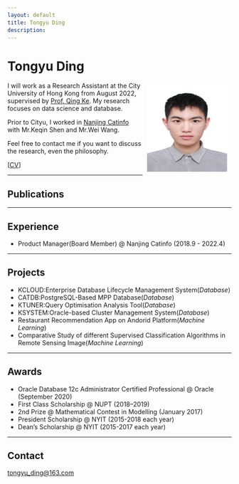 ```yaml
---
layout: default
title: Tongyu Ding
description: 
---
```


# Tongyu Ding
<img src="/static/dty.jpg" alt="TY" style="width: 180px; height: 192px; float: right; margin: 10px"/>

I will work as a Research Assistant at the City University of Hong Kong from August 2022, supervised by [Prof. Qing Ke](https://qke.github.io/). My research focuses on data science and database.

Prior to Cityu, I worked in [Nanjing Catinfo](https://www.catinfo.cn/) with Mr.Keqin Shen and Mr.Wei Wang.

Feel free to contact me if you want to discuss the research, even the philosophy.


[[CV](/ding_cv.pdf)]

---

## Publications


---

## Experience

- Product Manager(Board Member) @ Nanjing Catinfo (2018.9 - 2022.4)

---

## Projects

- KCLOUD:Enterprise Database Lifecycle Management System(_Database_)
- CATDB:PostgreSQL-Based MPP Database(_Database_)
- KTUNER:Query Optimisation Analysis Tool(_Database_)
- KSYSTEM:Oracle-based Cluster Management System(_Database_)
- Restaurant Recommendation App on Andorid Platform(_Machine Learning_)
- Comparative Study of different Supervised Classification Algorithms in Remote Sensing Image(_Machine Learning_)

---

## Awards

- Oracle Database 12c Administrator Certified Professional @ Oracle (September 2020)
- First Class Scholarship @ NUPT (2018–2019)
- 2nd Prize @ Mathematical Contest in Modelling (January 2017)
- President Scholarship @ NYIT (2015-2018 each year)
- Dean’s Scholarship @ NYIT (2015-2017 each year)

---

## Contact

tongyu_ding@163.com
